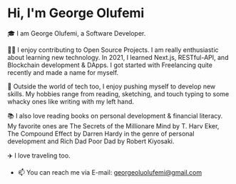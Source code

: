 # Hi, I'm George Olufemi 


<!-- <img src="https://github.com/TheDudeThatCode/TheDudeThatCode/blob/master/Assets/Hi.gif" width="2px"> -->

🎓 I am George Olufemi, a Software Developer.

👨‍💻 I enjoy contributing to Open Source Projects. I am really enthusiastic about learning new technology. In 2021, I learned Next.js, RESTful-API, and Blockchain development & DApps. I got started with Freelancing quite recently and made a name for myself.

🎸 Outside the world of tech too, I enjoy pushing myself to develop new skills. My hobbies range from reading, sketching, and touch typing to some whacky ones like writing with my left hand.

📚 I also love reading books on personal development & financial literacy. My favorite ones are The Secrets of the Millionare Mind by T. Harv Eker, The Compound Effect by Darren Hardy in the genre of personal development and Rich Dad Poor Dad by Robert Kiyosaki.

✈️ I love traveling too. 

- 📫 You can reach me via E-mail: georgeoluolufemi@gmail.com











<!-- 
**George-Olufemi/George-Olufemi** is a ✨ _special_ ✨ repository because its `README.md` (this file) appears on your GitHub profile.

Here are some ideas to get you started:

- 🔭 I’m currently working on ...
- 🌱 I’m currently learning ...
- 👯 I’m looking to collaborate on ...
- 🤔 I’m looking for help with ...
- 💬 Ask me about ...
- 📫 How to reach me: ...
- 😄 Pronouns: ...
- ⚡ Fun fact: ...
 -->
